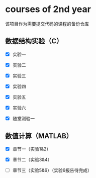 # courses of 2nd year

该项目作为需要提交代码的课程的备份仓库

## 数据结构实验（C）

- [x] 实验一

- [x] 实验二

- [x] 实验三

- [x] 实验四

- [x] 实验五

- [x] 实验六

- [x] 随堂测验一

## 数值计算（MATLAB）

- [x] 章节一（实验1&2）

- [x] 章节二（实验3&4）

- [ ] 章节三（实验5&6）（实验6报告待完成）